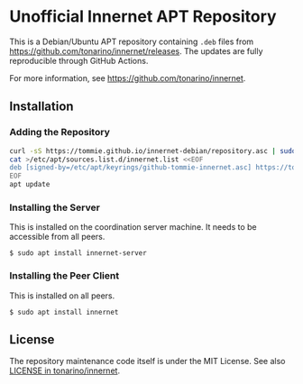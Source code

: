 # Unofficial Innernet APT Repository

This is a Debian/Ubuntu APT repository containing `.deb` files from
https://github.com/tonarino/innernet/releases. The updates are fully
reproducible through GitHub Actions.

For more information, see https://github.com/tonarino/innernet.

## Installation

### Adding the Repository

```sh
curl -sS https://tommie.github.io/innernet-debian/repository.asc | sudo tee /etc/apt/keyrings/github-tommie-innernet.asc >/dev/null
cat >/etc/apt/sources.list.d/innernet.list <<EOF
deb [signed-by=/etc/apt/keyrings/github-tommie-innernet.asc] https://tommie.github.io/innernet-debian/debian unstable contrib
EOF
apt update
```

### Installing the Server

This is installed on the coordination server machine. It needs to be
accessible from all peers.

```shell
$ sudo apt install innernet-server
```

### Installing the Peer Client

This is installed on all peers.

```shell
$ sudo apt install innernet
```

## License

The repository maintenance code itself is under the MIT License. See
also [LICENSE in
tonarino/innernet](https://github.com/tonarino/innernet/blob/main/LICENSE).
